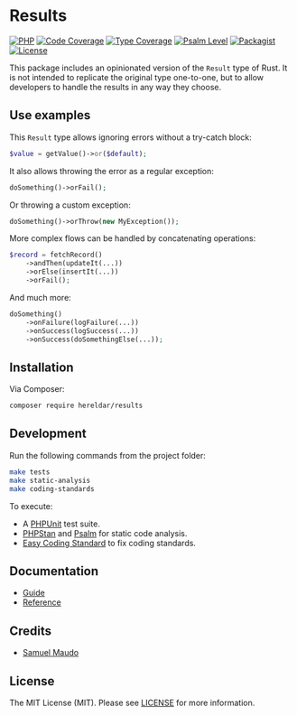 Results
=======

[![PHP][php-badge]][php-url]
[![Code Coverage][codecov-badge]][codecov-url]
[![Type Coverage][shepherd-coverage-badge]][shepherd-url]
[![Psalm Level][shepherd-level-badge]][shepherd-url]
[![Packagist][packagist-version-badge]][packagist-url]
[![License][license-badge]][license-url]

[php-badge]: https://img.shields.io/badge/php-8.1%20to%208.3-777bb3.svg
[php-url]: https://coveralls.io/github/hereldar/php-results
[codecov-badge]: https://img.shields.io/codecov/c/github/hereldar/php-results
[codecov-url]: https://app.codecov.io/gh/hereldar/php-results
[coveralls-badge]: https://img.shields.io/coverallsCoverage/github/hereldar/php-results
[coveralls-url]: https://coveralls.io/github/hereldar/php-results
[shepherd-coverage-badge]: https://shepherd.dev/github/hereldar/php-results/coverage.svg
[shepherd-level-badge]: https://shepherd.dev/github/hereldar/php-results/level.svg
[shepherd-url]: https://shepherd.dev/github/hereldar/php-results
[packagist-version-badge]: https://img.shields.io/packagist/v/hereldar/results.svg
[packagist-downloads-badge]: https://img.shields.io/packagist/dt/hereldar/results.svg
[packagist-url]: https://packagist.org/packages/hereldar/results
[license-badge]: https://img.shields.io/badge/license-MIT-brightgreen.svg
[license-url]: LICENSE

This package includes an opinionated version of the `Result` type of 
Rust. It is not intended to replicate the original type one-to-one, 
but to allow developers to handle the results in any way they choose.

Use examples
------------

This `Result` type allows ignoring errors without a try-catch block:

```php
$value = getValue()->or($default);
```

It also allows throwing the error as a regular exception:

```php
doSomething()->orFail();
```

Or throwing a custom exception:

```php
doSomething()->orThrow(new MyException());
```

More complex flows can be handled by concatenating operations:

```php
$record = fetchRecord()
    ->andThen(updateIt(...))
    ->orElse(insertIt(...))
    ->orFail();
```

And much more:

```php
doSomething()
    ->onFailure(logFailure(...))
    ->onSuccess(logSuccess(...))
    ->onSuccess(doSomethingElse(...));
```

Installation
------------

Via Composer:

```bash
composer require hereldar/results
```

Development
-----------

Run the following commands from the project folder:

```bash
make tests
make static-analysis
make coding-standards
```

To execute:

- A [PHPUnit](https://phpunit.de) test suite.
- [PHPStan](https://phpstan.org/) and [Psalm](https://psalm.dev/) for
  static code analysis.
- [Easy Coding Standard](https://github.com/easy-coding-standard/easy-coding-standard)
  to fix coding standards.

Documentation
-------------

- [Guide](https://hereldar.github.io/php-results/)
- [Reference](https://hereldar.github.io/php-results/reference/)

Credits
-------

- [Samuel Maudo](https://github.com/samuelmaudo)

License
-------

The MIT License (MIT). Please see [LICENSE](LICENSE) for more information.
